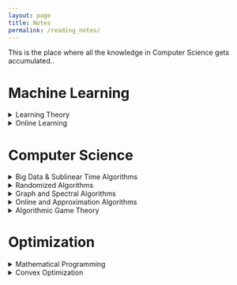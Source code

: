 ```yaml
---
layout: page
title: Notes
permalink: /reading_notes/
---
```


This is the place where all the knowledge in Computer Science gets accumulated..

# Machine Learning

<details>
  <summary markdown='span'>Learning Theory</summary>
  
  * [Computational Learning Theory](https://www.cs.ox.ac.uk/people/varun.kanade/teaching/CLT-MT2018/lectures/) - Varun Kanade 2018

  * [Machine Learning Theory](https://people.cs.umass.edu/~akshay/courses/cs690m/) - Akshay Krishnamurthy 2017

  * [Machine Learning Theory](http://mjt.cs.illinois.edu/courses/mlt-f18/) (contains links to other courses) - Matus Telgarski 2018

  * [Machine Learning Theory](http://www.cs.cornell.edu/courses/cs6783/2018sp/lectures.html) - Karthik Sridharan

  * [Statistical Learning Theory](https://drona.csa.iisc.ac.in/~shivani/Teaching/E0370/Aug-2011/index.html) - Shivani Agarwal 2011

  * [Theoretical Machine Learning](https://www.cs.princeton.edu/courses/archive/spring19/cos511/schedule.html) - Robert Shapire 2019

  * [Topics in Artificial Intelligence (Learning Theory)](https://ambujtewari.github.io/teaching/LearningTheory-Spring2008/) - Ambuj Tewari 2008

  * [Computational and Statistical Learning Theory](https://ttic.uchicago.edu/~nati/Teaching/TTIC31120/2015/) - Nati Srebro

  * [Introduction to Computational Learning Theory](http://www.cs.columbia.edu/~cs4252/) (only handwritten notes) - Rocco Servedio 2018
  
  * [Machine Learning Theory](https://mltheory.github.io/CS7545/) - Jake Abernethy 2019
  
  * [Advanced Learning Theory](http://www.iliasdiakonikolas.org/teaching/Fall19/CS880.html) - Ilias Diakonikolas 2019
  
  * [Robustness in Machine Learning](https://jerryzli.github.io/robust-ml-fall19.html) - Jerry Li 2019
  
  * [Robust Statistic](https://www.stat.berkeley.edu/~jsteinhardt/stat260/index.html) - Jacob Steinhardt 2019
  
  * [The algorithmic foundations of Data Analysis](https://adaptivedataanalysis.com) - Aaron Roth 2017

</details>


<details>
  <summary markdown='span'>Online Learning</summary>

  * [Introduction to Online Learning](https://haipeng-luo.net/courses/CSCI699/index.html) - Haipeng Luo 2017

  * [Online Methods in Machine Learning, Theory and Applications](http://www.mit.edu/~rakhlin/6.883/#notes) - Sasha Rakhlin

  * [Online Learning](https://courses.cs.washington.edu/courses/cse599s/14sp/index.html) - Brendan McMahan 2014

  * [Advanced Topics in ML and AG](http://advanced-topics-ml-agt-tau-2018.wikidot.com/course-schedule) - Mansour 2018

  * [Online and Adaptive Methods for Machine Learning](https://courses.cs.washington.edu/courses/cse599i/18wi/) - Jamieson 2018

  * [Slivkins](https://www.cs.umd.edu/~slivkins/CMSC858G-fall16/) - Advanced Topics in Theory of Computing: Bandits, Experts, and Games 2016

  * [Introduction to Online Learning](https://parameterfree.com/lecture-notes-on-online-learning/) - Orabona 2019

</details>

# Computer Science

<details>
  <summary markdown='span'>Big Data & Sublinear Time Algorithms</summary>

  * [Resources about Big Data courses](https://www.sketchingbigdata.org)

  * [Andoni](http://www.mit.edu/~andoni/algoS19/index.html)

  * [Andoni - Razenstheyn](https://ilyaraz.org/static/class/)

  * [Woodruff](http://www.cs.cmu.edu/~dwoodruf/teaching/15859-fall19/index.html) - contains link to other courses

  * [Robert Krauthgamer](http://www.wisdom.weizmann.ac.il/~robi/teaching/2018b-SublinearAlgorithms/)

  * [Ronitt Rubinfeld](http://people.csail.mit.edu/ronitt/COURSE/S19/)

  * [Eric Price](https://www.cs.utexas.edu/~ecprice/courses/sublinear/)

</details>

<details>
  <summary markdown='span'>Randomized Algorithms</summary>

  * [Randomized algorithms and probabilistic analysis](https://homes.cs.washington.edu/~jrl/teaching/cse525au16/index.htmlRandomized Algorithms) - James R. Lee  2016 

  * [Randomized Algorithms](https://sarielhp.org/teach/13/b_574_rand_alg/) - Sariel Har-Peled 2014

  * [Randomness and computation](http://appsrv.cse.cuhk.edu.hk/~chi/csc5450-2011/notes.html) - Lap Chi Lau

  * [Randomized Algorithms](https://www.cs.utexas.edu/~ecprice/courses/randomized/) - Eric Price 2016

</details>

<details>
  <summary markdown='span'>Graph and Spectral Algorithms</summary>

  * [Spectral algorithms](https://www.cc.gatech.edu/~rpeng/CS7540_S17/ ) - Georgia Tech 

  * [Spectral Graph Theory](http://www.cs.yale.edu/homes/spielman/561/561schedule.html), Spielman 2018 (there are various edition of this course on his page)
  
  * [Spectral Graph Theory and Algorithmic Applications](http://web.stanford.edu/class/msande337/) - Amin Saberi
  
  * [Spectral Graph Theory](https://people.orie.cornell.edu/dpw/orie6334/Fall2016/) - David P. Williamson (contains links to other courses)

  * [Spectral Graph Theory and the Laplacian Paradigm](http://www.cs.cmu.edu/afs/cs/academic/class/15859n-f18/schedule.html) - Gary Miller 2018

  * [Graph algorithms](http://theory.stanford.edu/~virgi/cs267/index.html) - Virginia Vassilevska Williams 2016
  
  * [Algorithms for Graphs and Matrices](http://people.csail.mit.edu/virgi/6.890/) - Virginia Vassilevska Williams 
  
  * [Graphs, Linear Algebra, and Optimization](https://people.csail.mit.edu/madry/6S978/) - Aleksander Mądry 2015
  
  * [Graph algorithms](https://www2.cs.duke.edu/courses/spring17/compsci590.5/) - Debmalya Panigrahi 2017
  
  * [Sparse Approximations](https://www.cs.ubc.ca/~nickhar/W13/) - Nick Harvey 2012
  
  * [Iterative methods for graph algorithm and network analysis](http://cs-people.bu.edu/orecchia/CS591fa18/course.html) - Lorenzo Orecchia 2018
  
</details>
  
<details>
  <summary markdown='span'>Online and Approximation Algorithms</summary>
  
  * [Online and Approximation Algorithms](http://www14.in.tum.de/lehre/2017WS/oa/index.html.en) - Susanne Albers 2017
  
  * [Algorithms and Uncertainty](https://www.win.tue.nl/~nikhil/AU16/) - Nikhil Bansal 2016

  * [Efficient Algorithms and Data Structures II](http://www14.in.tum.de/lehre/2019SS/ea/index.html.en) - Harald Racke 2019

  * [Approximation Algorithms](https://www.cs.jhu.edu/~mdinitz/classes/ApproxAlgorithms/Spring2019/) - Michael Dinitz 2019

  * [Approximation Algorithms and Hardness of Approximation](https://theory.epfl.ch/osven/courses/Approx13/) - Ola Svensson (maybe 2013)

  * [Approximation Algorithms](http://www.cs.technion.ac.il/~rabani/236521.04.wi.html) - Yuval Rabani 
  
  * [Advanced Approximation Algorithms](http://www.cs.cmu.edu/~anupamg/adv-approx/) - Anupam Gupta and Ryan O'Donnell 2008
 
  * [Approximation Algorithms](https://www2.cs.duke.edu/courses/fall17/compsci632/) - Debmalya Panigrahi 2017

  * [Optimization and Algorithmic paradigms](https://people.eecs.berkeley.edu/~luca/cs261/) - Luca Trevisan 2011

  * [Approximation Algorithms](http://pages.cs.wisc.edu/~shuchi/courses/880-S07/) - Shuchi Chawla 2007
  
  * [Recent Advances in Approximation Algorithms](https://homes.cs.washington.edu/~shayan/courses/approx/index.html) - Shayan Oveis Gharan 2015
  
</details>

<details>
  <summary markdown='span'>Algorithmic Game Theory</summary>
  
  * [Algorithmic Game Theory and Data Science](http://www.vsyrgkanis.com/6853sp19/) - Constantinos Daskalakis & Vasilis Syrgkanis 2019
  
  * [Learning, Games, and Electronic Markets](https://www.cs.cornell.edu/courses/cs683/2007sp/) - Robert Kleinberg 2007
  
  * [Algorithms, Games, and Networks](https://www.cs.cmu.edu/~arielpro/15896/index.html) - Ariel Procaccia & Avrim Blum 2013
  
  * [Algorithmic Game Theory](http://timroughgarden.org/f13/f13.html) - Tim Roughgarden 2013
  
  * [Economics, AI, and Optimization](http://www.columbia.edu/~ck2945/courses/s20_8100/) - Christian Kroer 2020
  
  * [Algorithmic Game Theory](https://www.cs.cmu.edu/~sandholm/cs15-892F13/algorithmic-game-theory.pdf) - book by Nisan, Roughgarden, Tardos, Vazirani
  
</details>

# Optimization

<details>
  <summary markdown='span'>Mathematical Programming</summary>
  
  * [Mathematical Programming](https://people.orie.cornell.edu/shmoys/or630/notes-06/lec25.pdf) - David Shmoys (link to lecture 25)
  
  * [Polyhedral Techniques in Combinatorial Optimization Stanford](https://theory.stanford.edu/~jvondrak/MATH233B-2017/MATH233B.html) - Jan Vondrak 2017
  
  * [Linear and SemiDefinite Programming](http://www.cs.cmu.edu/afs/cs.cmu.edu/academic/class/15859-f11/www/) - Gupta & O'Donnell
  
  * [Algebraic Techniques and semidefinite programming](https://learning-modules.mit.edu/materials/index.html?uuid=/course/6/sp19/6.256#materials) - Pablo Parrilo
  
</details>

<details>
  <summary markdown='span'>Convex Optimization</summary>

  * [Convexity and Optimization](https://cs.uwaterloo.ca/~lapchi/cs798/notes.html) - Lap Chi Lau
  
  * [Algorithms for Convex Optimization](https://nisheethvishnoi.wordpress.com/convex-optimization/) - Nisheet Vishnoi
  
  * [A Mini-Course on Convex Optimization](https://theory.epfl.ch/vishnoi/Nisheeth-VishnoiFall2014-ConvexOptimization.pdf) - Notes by Vishnoi
  
  * [Introduction to Optimization Theory](http://www.aaronsidford.com/sp17_opt_theory.html) - Aaron Sidford 2017
  
  * [Convex Optimization I](http://stanford.edu/class/ee364a/index.html) - Stephen Boyd & John Duchi

  * [Convex Optimization II](http://web.stanford.edu/class/ee364b/) - John Duchi
  
  * [Convex Optimization](http://www.cs.cmu.edu/~pradeepr/convexopt/) - Pradeep Ravikumar & Aarti Singh 2017
  
  * [Convex Optimization and Approximation](https://ee227c.github.io) -  Moritz Hardt 2018
  
  * [Optimization for Machine Learning](https://github.com/epfml/OptML_course) - Martin Jaggi
  
  * [Convex Optimization](http://www.stat.cmu.edu/~ryantibs/convexopt-F18/) -  Ryan Tibshirani 2018 
  
  * [Optimization Methods in Statistics](https://ambujtewari.github.io/teaching/STATS608A-Fall2015/) - Ambuj Tewari 2015 (with link to other courses) 
  
  * [Cheat Sheet - series of posts](http://www.pokutta.com/blog/research/2018/12/07/cheatsheet-smooth-idealized.html) - Sebastian Pokutta

  * [Advanced Structured Prediction and Optimization](http://www-labs.iro.umontreal.ca/~slacoste/teaching/ift6132/W20/lectures.html) - Simon Lacoste-Julien 2020


</details>
